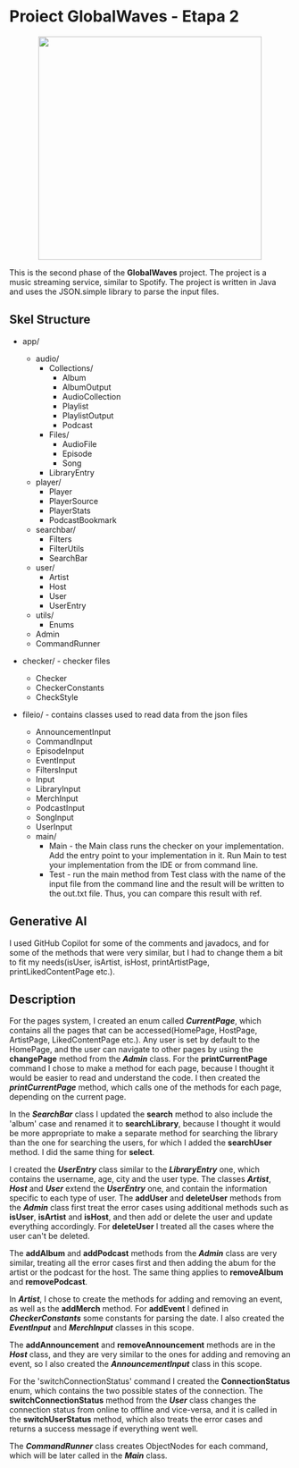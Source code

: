 # Proiect GlobalWaves  - Etapa 2

<div align="center"><img src="https://tenor.com/en-GB/view/tom-and-jerry-tom-the-cat-phew-relieved-sigh-gif-17213206.gif" width="400px"></div>

This is the second phase of the **GlobalWaves** project. The project is a music streaming
service, similar to Spotify. The project is written in Java and uses the JSON.simple library to
parse the input files.


## Skel Structure

* app/
    * audio/
        * Collections/
            * Album
            * AlbumOutput
            * AudioCollection
            * Playlist
            * PlaylistOutput
            * Podcast
        * Files/
            * AudioFile
            * Episode
            * Song
        * LibraryEntry
    * player/
        * Player
        * PlayerSource
        * PlayerStats
        * PodcastBookmark
    * searchbar/
        * Filters
        * FilterUtils
        * SearchBar
    * user/
        * Artist
        * Host
        * User
        * UserEntry
    * utils/
        * Enums
    * Admin
    * CommandRunner
  
* checker/ - checker files
    * Checker
    * CheckerConstants
    * CheckStyle
* fileio/ - contains classes used to read data from the json files
    * AnnouncementInput
    * CommandInput
    * EpisodeInput
    * EventInput
    * FiltersInput
    * Input
    * LibraryInput
    * MerchInput
    * PodcastInput
    * SongInput
    * UserInput
  * main/
      * Main - the Main class runs the checker on your implementation. Add the entry point
    to your implementation in it. Run Main to test your implementation from the IDE or
    from command line.
      * Test - run the main method from Test class with the name of the input file from the
    command line and the result will be written
      to the out.txt file. Thus, you can compare this result with ref.

## Generative AI

I used GitHub Copilot for some of the comments and javadocs, and for some of the methods that
were very similar, but I had to change them a bit to fit my needs(isUser, isArtist, isHost,
printArtistPage, printLikedContentPage etc.).

## Description

For the pages system, I created an enum called ***CurrentPage***, which contains all the pages
that can be accessed(HomePage, HostPage, ArtistPage, LikedContentPage etc.). Any user is set by
default to the HomePage, and the user can navigate to other pages by using the **changePage**
method from the ***Admin*** class. For the **printCurrentPage** command I chose to make a method
for each page, because I thought it would be easier to read and understand the code. I then
created the ***printCurrentPage*** method, which calls one of the methods for each page, depending
on the current page.

In the ***SearchBar*** class I updated the **search** method to also include the 'album' case
and renamed it to **searchLibrary**, because I thought it would be more appropriate to make a
separate method for searching the library than the one for searching the users, for which I added
the **searchUser** method. I did the same thing for **select**.

I created the ***UserEntry*** class similar to the ***LibraryEntry*** one, which contains the
username, age, city and the user type. The classes ***Artist***, ***Host*** and ***User*** extend
the ***UserEntry*** one, and contain the information specific to each type of user. The **addUser**
and **deleteUser** methods from the ***Admin*** class first treat the error cases using additional
methods such as **isUser**, **isArtist** and **isHost**, and then add or delete the user and update
everything accordingly. For **deleteUser** I treated all the cases where the user can't be deleted.

The **addAlbum** and **addPodcast** methods from the ***Admin*** class are very similar, treating
all the error cases first and then adding the abum for the artist or the podcast for the host.
The same thing applies to **removeAlbum** and **removePodcast**.

In ***Artist***, I chose to create the methods for adding and removing an event, as well as the
**addMerch** method. For **addEvent** I defined in ***CheckerConstants*** some constants for
parsing the date. I also created the ***EventInput*** and ***MerchInput*** classes in this scope.

The **addAnnouncement** and **removeAnnouncement** methods are in the ***Host*** class,
and they are very similar to the ones for adding and removing an event, so I also created
the ***AnnouncementInput*** class in this scope.

For the 'switchConnectionStatus' command I created the **ConnectionStatus** enum, which contains
the two possible states of the connection. The **switchConnectionStatus** method from the
***User*** class changes the connection status from online to offline and vice-versa, and it is
called in the **switchUserStatus** method, which also treats the error cases and returns a success
message if everything went well.

The ***CommandRunner*** class creates ObjectNodes for each command, which will be later called
in the ***Main*** class.

